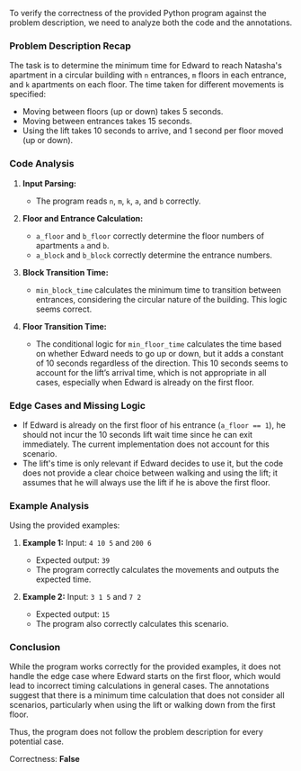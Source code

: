 To verify the correctness of the provided Python program against the problem description, we need to analyze both the code and the annotations.

### Problem Description Recap
The task is to determine the minimum time for Edward to reach Natasha's apartment in a circular building with `n` entrances, `m` floors in each entrance, and `k` apartments on each floor. The time taken for different movements is specified:
- Moving between floors (up or down) takes 5 seconds.
- Moving between entrances takes 15 seconds.
- Using the lift takes 10 seconds to arrive, and 1 second per floor moved (up or down).

### Code Analysis
1. **Input Parsing:**
   - The program reads `n`, `m`, `k`, `a`, and `b` correctly.

2. **Floor and Entrance Calculation:**
   - `a_floor` and `b_floor` correctly determine the floor numbers of apartments `a` and `b`.
   - `a_block` and `b_block` correctly determine the entrance numbers.

3. **Block Transition Time:**
   - `min_block_time` calculates the minimum time to transition between entrances, considering the circular nature of the building. This logic seems correct.

4. **Floor Transition Time:**
   - The conditional logic for `min_floor_time` calculates the time based on whether Edward needs to go up or down, but it adds a constant of 10 seconds regardless of the direction. This 10 seconds seems to account for the lift’s arrival time, which is not appropriate in all cases, especially when Edward is already on the first floor.

### Edge Cases and Missing Logic
- If Edward is already on the first floor of his entrance (`a_floor == 1`), he should not incur the 10 seconds lift wait time since he can exit immediately. The current implementation does not account for this scenario.
- The lift's time is only relevant if Edward decides to use it, but the code does not provide a clear choice between walking and using the lift; it assumes that he will always use the lift if he is above the first floor.

### Example Analysis
Using the provided examples:
1. **Example 1:**
   Input: `4 10 5` and `200 6`
   - Expected output: `39`
   - The program correctly calculates the movements and outputs the expected time.

2. **Example 2:**
   Input: `3 1 5` and `7 2`
   - Expected output: `15`
   - The program also correctly calculates this scenario.

### Conclusion
While the program works correctly for the provided examples, it does not handle the edge case where Edward starts on the first floor, which would lead to incorrect timing calculations in general cases. The annotations suggest that there is a minimum time calculation that does not consider all scenarios, particularly when using the lift or walking down from the first floor.

Thus, the program does not follow the problem description for every potential case.

Correctness: **False**